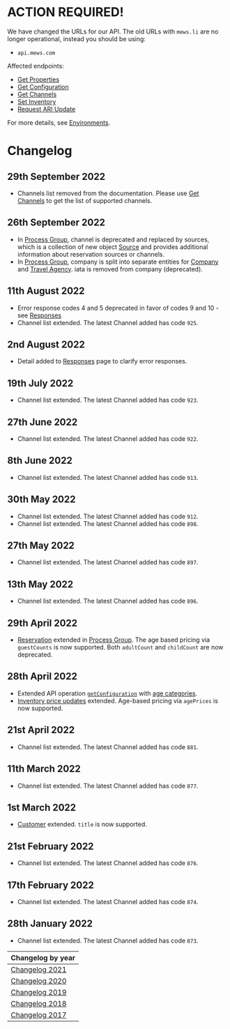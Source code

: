 # ACTION REQUIRED!

We have changed the URLs for our API. The old URLs with `mews.li` are no longer operational, instead you should be using:
* `api.mews.com`
 
Affected endpoints: 
* [Get Properties](../mews-operations/configuration.md#get-properties)
* [Get Configuration](../mews-operations/configuration.md#get-configuration)
* [Get Channels](../mews-operations/configuration.md#get-channels)
* [Set Inventory](../mews-operations/inventory.md#set-inventory)
* [Request ARI Update](../mews-operations/inventory.md#request-ari-update)

For more details, see [Environments](../mews-operations/README.md#environments).

# Changelog

## 29th September 2022

* Channels list removed from the documentation. Please use [Get Channels](../mews-operations/configuration.md#get-channels) to get the list of supported channels.

## 26th September 2022

* In [Process Group](../mews-operations/reservations.md#request), channel is deprecated and replaced by sources, which is a collection of new object [Source](../mews-operations/reservations.md#source) and provides additional information about reservation sources or channels.
* In [Process Group](../mews-operations/reservations.md#request), company is split into separate entities for [Company](../mews-operations/reservations.md#company) and [Travel Agency](../mews-operations/reservations.md#travel-agency). iata is removed from company (deprecated).

## 11th August 2022

* Error response codes 4 and 5 deprecated in favor of codes 9 and 10 - see [Responses](../guidelines/responses.md)
* Channel list extended. The latest Channel added has code `925`.

## 2nd August 2022

* Detail added to [Responses](../guidelines/responses.md) page to clarify error responses.

## 19th July 2022

* Channel list extended. The latest Channel added has code `923`.

## 27th June 2022

* Channel list extended. The latest Channel added has code `922`.

## 8th June 2022

* Channel list extended. The latest Channel added has code `913`.

## 30th May 2022

* Channel list extended. The latest Channel added has code `912`.
* Channel list extended. The latest Channel added has code `898`.

## 27th May 2022

* Channel list extended. The latest Channel added has code `897`.

## 13th May 2022

* Channel list extended. The latest Channel added has code `896`.

## 29th April 2022

* [Reservation](../mews-operations/reservations.md#reservation) extended in [Process Group](../mews-operations/reservations.md#process-group). The age based pricing via `guestCounts` is now supported. Both `adultCount` and `childCount` are now deprecated.

## 28th April 2022

* Extended API operation [`getConfiguration`](../mews-operations/configuration.md#get-configuration) with [age categories](../mews-operations/configuration.md#age-categories).
* [Inventory price updates](../channel-manager-operations/inventory.md#rate-price) extended. Age-based pricing via `agePrices` is now supported. 

## 21st April 2022

* Channel list extended. The latest Channel added has code `881`.

## 11th March 2022

* Channel list extended. The latest Channel added has code `877`.

## 1st March 2022

* [Customer](../mews-operations/reservations.md#customer) extended. `title` is now supported.

## 21st February 2022

* Channel list extended. The latest Channel added has code `876`.

## 17th February 2022

* Channel list extended. The latest Channel added has code `874`.

## 28th January 2022

* Channel list extended. The latest Channel added has code `873`.

| Changelog by year |
| :-- |
| [Changelog 2021](changelog2021.md) |
| [Changelog 2020](changelog2020.md) |
| [Changelog 2019](changelog2019.md) |
| [Changelog 2018](changelog2018.md) |
| [Changelog 2017](changelog2017.md) |
